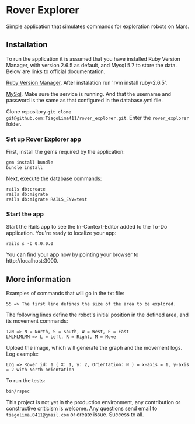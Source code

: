 # Rover Explorer

Simple application that simulates commands for exploration robots on Mars.

## Installation
To run the application it is assumed that you have installed Ruby Version Manager, with version 2.6.5 as default, and Mysql 5.7 to store the data. Below are links to official documentation.

[Ruby Version Manager](https://rvm.io/rvm/install).
After instalation run 'rvm install ruby-2.6.5'.

[MySql](https://dev.mysql.com/doc/refman/5.7/en/installing.html).
Make sure the service is running. And that the username and password is the same as that configured in the database.yml file.

Clone repository `git clone git@github.com:TiagoLima411/rover_explorer.git`.
Enter the `rover_explorer` folder.

### Set up Rover Explorer app

First, install the gems required by the application:

    gem install bundle
    bundle install
    
Next, execute the database commands:

    rails db:create
    rails db:migrate
    rails db:migrate RAILS_ENV=test


### Start the app

Start the Rails app to see the In-Context-Editor added to the To-Do application. You're ready to localize your app:

    rails s -b 0.0.0.0

You can find your app now by pointing your browser to http://localhost:3000.

## More information

Examples of commands that will go in the txt file:

    55 => The first line defines the size of the area to be explored.

The following lines define the robot's initial position in the defined area, and its movement commands:

    12N => N = North, S = South, W = West, E = East
    LMLMLMLMM => L = Left, R = Right, M = Move

Upload the image, which will generate the graph and the movement logs.
Log example:

    Log => Rover id: 1 ( X: 1, y: 2, Orientation: N ) = x-axis = 1, y-axis = 2 with North orientation

To run the tests:

    bin/rspec

This project is not yet in the production environment, any contribution or constructive criticism is welcome.
Any questions send email to `tiagolima.0411@gmail.com` or create issue.
Success to all.
